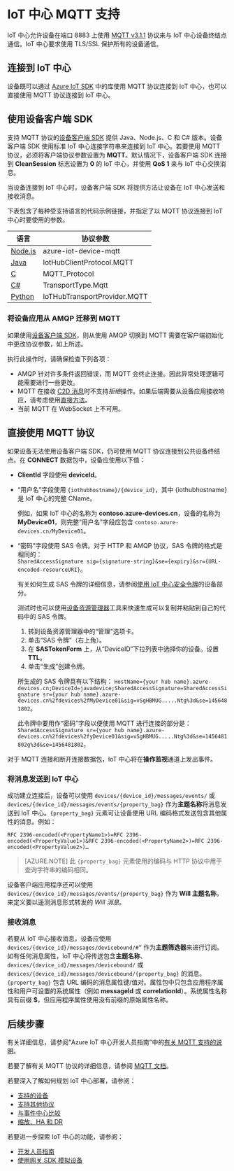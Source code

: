 <properties
 pageTitle="IoT 中心 MQTT 支持 | Azure"
 description="介绍 IoT 中心级别的 MQTT 支持"
 services="iot-hub"
 documentationCenter=".net"
 authors="dominicbetts"
 manager="timlt"
 editor=""/>

<tags
 ms.service="iot-hub"
 ms.devlang="multiple"
 ms.topic="article"
 ms.tgt_pltfrm="na"
 ms.workload="na"
 ms.date="10/05/2016"
 wacn.date="11/07/2016"
 ms.author="dobett"/>  


# IoT 中心 MQTT 支持

IoT 中心允许设备在端口 8883 上使用 [MQTT v3.1.1][lnk-mqtt-org] 协议来与 IoT 中心设备终结点通信。IoT 中心要求使用 TLS/SSL 保护所有的设备通信。

## 连接到 IoT 中心

设备既可以通过 [Azure IoT SDK][lnk-device-sdks] 中的库使用 MQTT 协议连接到 IoT 中心，也可以直接使用 MQTT 协议连接到 IoT 中心。

## 使用设备客户端 SDK

支持 MQTT 协议的[设备客户端 SDK][lnk-device-sdks] 提供 Java、Node.js、C 和 C# 版本。设备客户端 SDK 使用标准 IoT 中心连接字符串来连接到 IoT 中心。若要使用 MQTT 协议，必须将客户端协议参数设置为 **MQTT**。默认情况下，设备客户端 SDK 连接到 **CleanSession** 标志设置为 **0** 的 IoT 中心，并使用 **QoS 1** 来与 IoT 中心交换消息。

当设备连接到 IoT 中心时，设备客户端 SDK 将提供方法让设备在 IoT 中心发送和接收消息。

下表包含了每种受支持语言的代码示例链接，并指定了以 MQTT 协议连接到 IoT 中心时要使用的参数。

| 语言 | 协议参数 |
| -------------------------- | ------------------------- |
| [Node.js][lnk-sample-node] | azure-iot-device-mqtt |
| [Java][lnk-sample-java] | IotHubClientProtocol.MQTT |
| [C][lnk-sample-c] | MQTT\_Protocol |
| [C#][lnk-sample-csharp] | TransportType.Mqtt |
| [Python][lnk-sample-python] | IoTHubTransportProvider.MQTT |

### 将设备应用从 AMQP 迁移到 MQTT
如果使用[设备客户端 SDK][lnk-device-sdks]，则从使用 AMQP 切换到 MQTT 需要在客户端初始化中更改协议参数，如上所述。

执行此操作时，请确保检查下列各项：

* AMQP 针对许多条件返回错误，而 MQTT 会终止连接。因此异常处理逻辑可能需要进行一些更改。
* MQTT 在接收 [C2D 消息][lnk-messaging]时不支持*拒绝*操作。如果后端需要从设备应用接收响应，请考虑使用[直接方法][lnk-methods]。
* 当前 MQTT 在 WebSocket 上不可用。

## 直接使用 MQTT 协议

如果设备无法使用设备客户端 SDK，仍可使用 MQTT 协议连接到公共设备终结点。在 **CONNECT** 数据包中，设备应使用以下值：

- **ClientId** 字段使用 **deviceId**。 
- “用户名”字段使用 `{iothubhostname}/{device_id}`，其中 {iothubhostname} 是 IoT 中心的完整 CName。

    例如，如果 IoT 中心的名称为 **contoso.azure-devices.cn**，设备的名称为 **MyDevice01**，则完整“用户名”字段应包含 `contoso.azure-devices.cn/MyDevice01`。

- “密码”字段使用 SAS 令牌。对于 HTTP 和 AMQP 协议，SAS 令牌的格式是相同的：<br/>`SharedAccessSignature sig={signature-string}&se={expiry}&sr={URL-encoded-resourceURI}`。

    有关如何生成 SAS 令牌的详细信息，请参阅[使用 IoT 中心安全令牌][lnk-sas-tokens]的设备部分。
    
    测试时也可以使用[设备资源管理器][lnk-device-explorer]工具来快速生成可以复制并粘贴到自己的代码中的 SAS 令牌。
    
    1. 转到设备资源管理器中的“管理”选项卡。
    2. 单击“SAS 令牌”（右上角）。
    3. 在 **SASTokenForm** 上，从“DeviceID”下拉列表中选择你的设备。设置 **TTL**。
    4. 单击“生成”创建令牌。
    
    所生成的 SAS 令牌具有以下结构：
    `HostName={your hub name}.azure-devices.cn;DeviceId=javadevice;SharedAccessSignature=SharedAccessSignature sr={your hub name}.azure-devices.cn%2fdevices%2fMyDevice01&sig=vSgHBMUG.....Ntg%3d&se=1456481802`。

    此令牌中要用作“密码”字段以便使用 MQTT 进行连接的部分是：
    `SharedAccessSignature sr={your hub name}.azure-devices.cn%2fdevices%2fyDevice01&sig=vSgHBMUG.....Ntg%3d&se=1456481802g%3d&se=1456481802`。

对于 MQTT 连接和断开连接数据包，IoT 中心将在**操作监视**通道上发出事件。

### 将消息发送到 IoT 中心

成功建立连接后，设备可以使用 `devices/{device_id}/messages/events/` 或 `devices/{device_id}/messages/events/{property_bag}` 作为**主题名称**将消息发送到 IoT 中心。`{property_bag}` 元素可让设备使用 URL 编码格式发送包含其他属性的消息。例如：

```
RFC 2396-encoded(<PropertyName1>)=RFC 2396-encoded(<PropertyValue1>)&RFC 2396-encoded(<PropertyName2>)=RFC 2396-encoded(<PropertyValue2>)…
```

> [AZURE.NOTE] 此 `{property_bag}` 元素使用的编码与 HTTP 协议中用于查询字符串的编码相同。

设备客户端应用程序还可以使用 `devices/{device_id}/messages/events/{property_bag}` 作为 **Will 主题名称**，来定义要以遥测消息形式转发的 *Will 消息*。

### 接收消息

若要从 IoT 中心接收消息，设备应使用 `devices/{device_id}/messages/devicebound/#”` 作为**主题筛选器**来进行订阅。如有任何消息属性，IoT 中心将传送包含**主题名称**、`devices/{device_id}/messages/devicebound/` 或 `devices/{device_id}/messages/devicebound/{property_bag}` 的消息。`{property_bag}` 包含 URL 编码的消息属性键/值对。属性包中只包含应用程序属性和用户可设置的系统属性（例如 **messageId** 或 **correlationId**）。系统属性名称具有前缀 **$**，但应用程序属性使用没有前缀的原始属性名称。

## 后续步骤

有关详细信息，请参阅“Azure IoT 中心开发人员指南”中的[有关 MQTT 支持的说明][lnk-mqtt-devguide]。

若要了解有关 MQTT 协议的详细信息，请参阅 [MQTT 文档][lnk-mqtt-docs]。

若要深入了解如何规划 IoT 中心部署，请参阅：

- [支持的设备][lnk-devices]
- [支持其他协议][lnk-protocols]
- [与事件中心比较][lnk-compare]
- [缩放、HA 和 DR][lnk-scaling]

若要进一步探索 IoT 中心的功能，请参阅：

- [开发人员指南][lnk-devguide]
- [使用网关 SDK 模拟设备][lnk-gateway]

[lnk-device-sdks]: https://github.com/Azure/azure-iot-sdks/blob/master/readme.md
[lnk-mqtt-org]: http://mqtt.org/
[lnk-mqtt-docs]: http://mqtt.org/documentation
[lnk-sample-node]: https://github.com/Azure/azure-iot-sdks/blob/develop/node/device/samples/simple_sample_device.js
[lnk-sample-java]: https://github.com/Azure/azure-iot-sdks/blob/develop/java/device/samples/send-receive-sample/src/main/java/samples/com/microsoft/azure/iothub/SendReceive.java
[lnk-sample-c]: https://github.com/Azure/azure-iot-sdks/tree/master/c/iothub_client/samples/iothub_client_sample_mqtt
[lnk-sample-csharp]: https://github.com/Azure/azure-iot-sdks/tree/master/csharp/device/samples
[lnk-sample-python]: https://github.com/Azure/azure-iot-sdks/tree/master/python/device/samples
[lnk-device-explorer]: https://github.com/Azure/azure-iot-sdks/blob/master/tools/DeviceExplorer/readme.md
[lnk-sas-tokens]: /documentation/articles/iot-hub-devguide-security/#using-sas-tokens-as-a-device
[lnk-mqtt-devguide]: /documentation/articles/iot-hub-devguide-messaging/#notes-on-mqtt-support

[lnk-devices]: /documentation/articles/iot-hub-tested-configurations/
[lnk-protocols]: /documentation/articles/iot-hub-protocol-gateway/
[lnk-compare]: /documentation/articles/iot-hub-compare-event-hubs/
[lnk-scaling]: /documentation/articles/iot-hub-scaling/
[lnk-devguide]: /documentation/articles/iot-hub-devguide/
[lnk-gateway]: /documentation/articles/iot-hub-linux-gateway-sdk-simulated-device/

[lnk-methods]: /documentation/articles/iot-hub-devguide-direct-methods/
[lnk-messaging]: /documentation/articles/iot-hub-devguide-messaging/

<!---HONumber=Mooncake_0307_2016-->